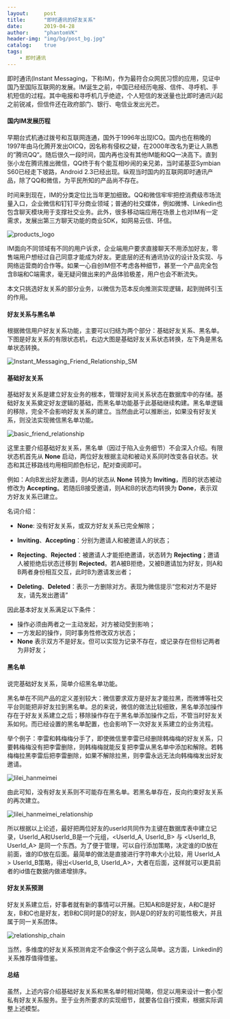 ```yaml
---
layout:     post
title:      "即时通讯的好友关系"
date:       2019-04-28
author:     "phantomVK"
header-img: "img/bg/post_bg.jpg"
catalog:    true
tags:
    - 即时通讯
---
```


即时通讯(Instant Messaging，下称IM)，作为最符合众网民习惯的应用，见证中国乃至国际互联网的发展。IM诞生之前，中国已经经历电报、信件、寻呼机、手机短信的过程。其中电报和寻呼机几乎绝迹，个人短信的发送量也比即时通讯兴起之前锐减，但信件还在政府部门、银行、电信业发出光芒。

#### 国内IM发展历程

早期台式机通过拨号和互联网连通，国外于1996年出现ICQ。国内也在稍晚的1997年由马化腾开发出OICQ，因名称有侵权之疑，在2000年改名为更让人熟悉的”腾讯QQ“。随后很久一段时间，国内再也没有其他IM能和QQ一决高下。直到张小龙在腾讯推出微信，QQ终于有个能互相吵闹的亲兄弟，当时诺基亚Symbian S60已经走下坡路，Android 2.3已经出现。纵观当时国内的互联网即时通讯产品，除了QQ和微信，为平民所知的产品尚不存在。

时间来到现在，IM的分类定位比当年更加细致。QQ和微信牢牢把控消费级市场流量入口，企业微信和钉钉平分商业领域；普通的社交媒体，例如微博、Linkedin也包含聊天模块用于支撑社交业务。此外，很多移动端应用在场景上也对IM有一定需求，发展出第三方聊天功能的商业SDK，如网易云信、环信。

![products_logo](/img/business/friend_relationship/products_logo.png)

IM面向不同领域有不同的用户诉求，企业端用户要求直接聊天不用添加好友，零售端用户想经过自己同意才能成为好友。更底层的还有通讯协议的设计及实现、与网络运营商的合作等。如果一心自创IM但不考虑各种细节，甚至一个产品完全包含B端和C端需求，毫无疑问做出来的产品体验极差，用户也会不断流失。

本文只挑选好友关系的部分业务，以微信为范本反向推测实现逻辑，起到抛砖引玉的作用。

#### 好友关系与黑名单

根据微信用户好友关系功能，主要可以归结为两个部分：基础好友关系、黑名单。下图是好友关系的有限状态机，右边大图是基础好友关系状态转换，左下角是黑名单状态转换。

![Instant_Messaging_Friend_Relationship_SM](/img/business/friend_relationship/Instant_Messaging_Friend_Relationship_SM.png)

#### 基础好友关系

基础好友关系是建立好友业务的根本，管理好友间关系状态在数据库中的存储。基础好友关系奠定好友逻辑的基础，而黑名单功能基于此基础继续构建。黑名单逻辑的移除，完全不会影响好友关系的建立。当然由此可以推断出，如果没有好友关系，则没法实现微信黑名单功能。

![basic_friend_relationship](/img/business/friend_relationship/basic_friend_relationship.png)

这里主要介绍基础好友关系，黑名单（因过于陷入业务细节）不会深入介绍。有限状态机首先从 __None__ 启动，两位好友根据主动和被动关系同时改变各自状态。状态和其迁移路线均用相同颜色标记，配对查阅即可。

例如：A向B发出好友邀请，则A的状态从 __None__ 转换为 __Inviting__，而B的状态被动修改为 __Accepting__。若随后B接受邀请，则A和B的状态均转换为 __Done__，表示双方好友关系已建立。

名词介绍：

- __None__: 没有好友关系，或双方好友关系已完全解除；

- __Inviting__、__Accepting__：分别为邀请人和被邀请人的状态；

- __Rejecting__、__Rejected__：被邀请人才能拒绝邀请，状态转为 __Rejecting__；邀请人被拒绝后状态迁移到 __Rejected__。若A被B拒绝，又被B邀请加为好友，则A和B两者身份相互交互，此时B为邀请发出者；

- __Deleting__、__Deleted__：表示一方删除对方。表现为微信提示“您和对方不是好友，请先发出邀请”



因此基本好友关系满足以下条件：

- 操作必须由两者之一主动发起，对方被动受到影响；
- 一方发起的操作，同时事务性修改双方状态；
- __None__ 表示双方不是好友。但可以实现为记录不存在，或记录存在但标记两者为非好友；

#### 黑名单

说完基础好友关系，简单介绍黑名单功能。

黑名单在不同产品的定义差别较大：微信要求双方是好友才能拉黑，而微博等社交平台则能把非好友拉到黑名单。总的来说，微信的做法比较细致，黑名单添加操作存在于好友关系建立之后；移除操作存在于黑名单添加操作之后，不管当时好友关系如何。而已经设置的黑名单配置，也会影响下一次好友关系建立的业务流程。

举个例子：李雷和韩梅梅分手了，即使微信里李雷已经删除韩梅梅的好友关系，只要韩梅梅没有把李雷删除，则韩梅梅就能反复把李雷从黑名单中添加和解除。若韩梅梅拉黑李雷后把李雷删除，如果不解除拉黑，则李雷永远无法向韩梅梅发出好友邀请。

![lilei_hanmeimei](/img/business/friend_relationship/lilei_hanmeimei.jpeg)

由此可知，没有好友关系则不可能存在黑名单。若黑名单存在，反向约束好友关系的再次建立。

![lilei_hanmeimei_relationship](/img/business/friend_relationship/lilei_hanmeimei_relationship.png)

所以根据以上论述，最好把两位好友的userId共同作为主键在数据库表中建立记录，UserId_A和UserId_B是一个元组，<UserId_A, UserId_B> 与 <UserId_B, UserId_A> 是同一个东西。为了便于管理，可以自行添加策略，决定谁的ID放在前面，谁的ID放在后面。最简单的做法是直接进行字符串大小比较，用 UserId_A > UserId_B策略，得出<UserId_B, UserId_A>，大者在后面，这样就可以更具前者的id值在数据内做递增排序。

#### 好友关系预测

好友关系建立后，好事者就有新的事情可以开展。已知A和B是好友，A和C是好友，B和C也是好友，若B和C同时是D的好友，则A是D的好友的可能性极大，并且属于同一关系团体。

![relationship_chain](/img/business/friend_relationship/relationship_chain.png)

当然，多维度的好友关系预测肯定不会像这个例子这么简单。这方面，Linkedin的关系推荐值得借鉴。

#### 总结

虽然，上述内容介绍基础好友关系和黑名单时相对简略，但足以用来设计一套小型私有好友关系服务。至于业务所要求的实现细节，就要各位自行摸索，根据实际调整上述模型。